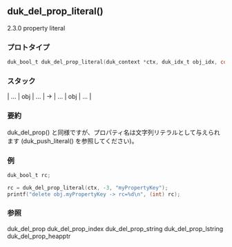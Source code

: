 ## duk_del_prop_literal() 

2.3.0 property literal

### プロトタイプ

```c
duk_bool_t duk_del_prop_literal(duk_context *ctx, duk_idx_t obj_idx, const char *key_literal);
```

### スタック

| ... | obj | ... | -> | ... | obj | ... |

### 要約

duk_del_prop() と同様ですが、プロパティ名は文字列リテラルとして与えられます (duk_push_literal() を参照してください)。


### 例

```c
duk_bool_t rc;

rc = duk_del_prop_literal(ctx, -3, "myPropertyKey");
printf("delete obj.myPropertyKey -> rc=%d\n", (int) rc);
```

### 参照

duk_del_prop
duk_del_prop_index
duk_del_prop_string
duk_del_prop_lstring
duk_del_prop_heapptr